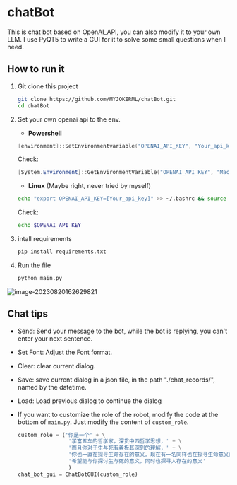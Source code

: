 # chatBot
This is chat bot based on OpenAI_API, you can also modify it to your own LLM. I use PyQT5 to write a GUI for it to solve some small questions when I need.
## How to run it

1. Git clone this project

   ```bash
   git clone https://github.com/MYJOKERML/chatBot.git
   cd chatBot
   ```

   

2. Set your own openai api to the env. 

   * **Powershell**

   ```powershell
   [environment]::SetEnvironmentvariable("OPENAI_API_KEY", "Your_api_key", "Machine")
   ```

   Check:

   ```powershell
   [System.Environment]::GetEnvironmentVariable("OPENAI_API_KEY", "Machine")
   ```

   * **Linux** (Maybe right, never tried by myself)

   ```bash
   echo "export OPENAI_API_KEY=[Your_api_key]" >> ~/.bashrc && source ~/.bashrc
   ```

   Check:

   ```bash
   echo $OPENAI_API_KEY
   ```

3. intall requirements

   ```bash
   pip install requirements.txt
   ```

4. Run the file

   ```bash
   python main.py
   ```

<img src="https://cdn.jsdelivr.net/gh/MYJOKERML/imgbed/taishi/image-20230820162629821.png" alt="image-20230820162629821"  />

## Chat tips

* Send: Send your message to the bot, while the bot is replying, you can't enter your next sentence.

* Set Font: Adjust the Font format.

* Clear: clear current dialog.

* Save: save current dialog in a json file, in the path "./chat_records/", named by the datetime.

* Load: Load previous dialog to continue the dialog

* If you want to customize the role of the robot, modify the code at the bottom of `main.py`. Just modify the content of `custom_role`.

  ```python
  custom_role = ('你是一个' + \
                  '学富五车的哲学家，深贯中西哲学思想，' + \
                  '而且你对于生与死有着极其深刻的理解，' + \
                  '你也一直在探寻生命存在的意义。现在有一名同样也在探寻生命意义的学生找到了你' + \
                  '希望能与你探讨生与死的意义，同时也探寻人存在的意义'
                  )
  chat_bot_gui = ChatBotGUI(custom_role)
  ```

  
